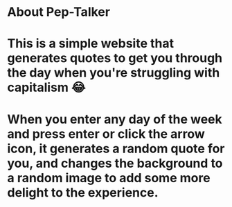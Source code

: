 # About Pep-Talker
# This is a simple website that generates quotes to get you through the day when you're struggling with capitalism 😂
# When you enter any day of the week and press enter or click the arrow icon, it generates a random quote for you, and changes the background to a random image to add some more delight to the experience.
